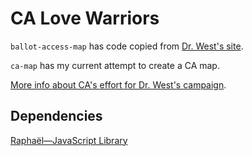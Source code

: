 # CA Love Warriors

`ballot-access-map` has code copied from [Dr. West's site](https://www.cornelwest2024.com/petitioning_launch).

`ca-map` has my current attempt to create a CA map.

[More info about CA's effort for Dr. West's campaign](https://www.cornelwest2024.com/california).

## Dependencies
[Raphaël—JavaScript Library](https://github.com/DmitryBaranovskiy/raphael)
